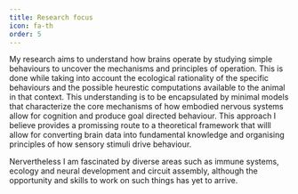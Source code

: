 ```yaml
---
title: Research focus
icon: fa-th
order: 5
---
```



My research aims to understand how brains operate by studying simple behaviours to uncover the mechanisms and principles of operation.
 This is done while taking into account the ecological rationality of the specific behaviours and the possible heurestic computations available to the animal in that context.
This understanding is to be encapsulated by minimal models that characterize the core mechanisms of how embodied nervous systems allow for cognition and produce goal directed behaviour. 
This approach I believe provides a promissing route to a theoretical framework that willl allow for converting brain data into fundamental knowledge and organising principles of how sensory stimuli drive behaviour.


Nervertheless I am fascinated by diverse areas such as immune systems, ecology and neural development and circuit assembly,  although the opportunity and skills to work on such things has yet to arrive.      


